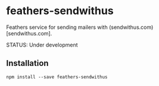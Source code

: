 # feathers-sendwithus

Feathers service for sending mailers with (sendwithus.com)[sendwithus.com].

STATUS: Under development

## Installation

`npm install --save feathers-sendwithus`
